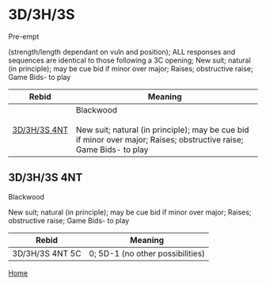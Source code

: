 # 3D/3H/3S

Pre-empt

(strength/length dependant on vuln and position); ALL responses and sequences are identical to those following a 3C opening; New suit; natural (in principle); may be cue bid if minor over major; Raises; obstructive raise; Game Bids- to play

| Rebid | Meaning |
|---|---|
| [3D/3H/3S&nbsp;4NT](#3d3h3s4nt) | Blackwood<br/><br/>New suit; natural (in principle); may be cue bid if minor over major; Raises; obstructive raise; Game Bids- to play |

## 3D/3H/3S&nbsp;4NT

Blackwood

New suit; natural (in principle); may be cue bid if minor over major; Raises; obstructive raise; Game Bids- to play

| Rebid | Meaning |
|---|---|
| 3D/3H/3S&nbsp;4NT&nbsp;5C | 0; 5D-1 (no other possibilities) |

[Home](../index.md)
